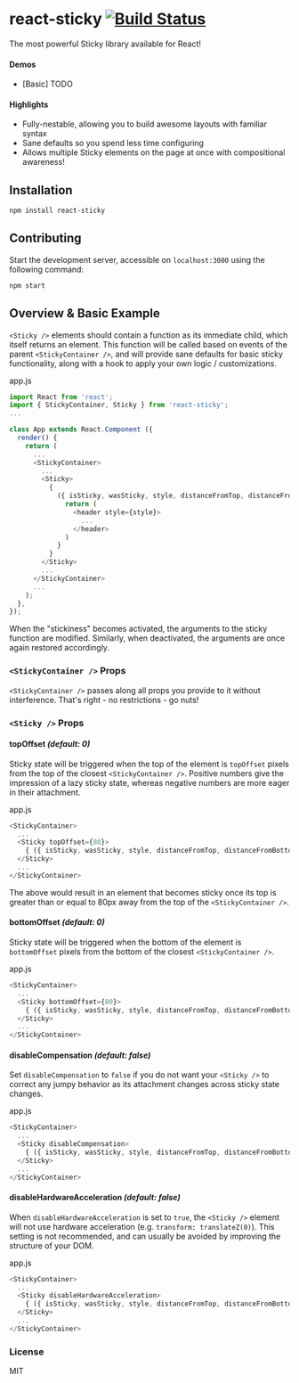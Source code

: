 react-sticky [![Build Status](https://travis-ci.org/captivationsoftware/react-sticky.svg?branch=master)](https://travis-ci.org/captivationsoftware/react-sticky)
============
The most powerful Sticky library available for React!

#### Demos
  - [Basic] TODO

#### Highlights
  - Fully-nestable, allowing you to build awesome layouts with familiar syntax
  - Sane defaults so you spend less time configuring
  - Allows multiple Sticky elements on the page at once with compositional awareness!

## Installation
```sh
npm install react-sticky
```

## Contributing
Start the development server, accessible on `localhost:3000` using the following command:
```sh
npm start
```

## Overview & Basic Example
`<Sticky />` elements should contain a function as its immediate child, which itself returns an element.
This function will be called based on events of the parent `<StickyContainer />`, and will provide
sane defaults for basic sticky functionality, along with a hook to apply your own logic / customizations.  

app.js
```js
import React from 'react';
import { StickyContainer, Sticky } from 'react-sticky';
...

class App extends React.Component ({
  render() {
    return (
      ...
      <StickyContainer>
        ...
        <Sticky>
          {
            ({ isSticky, wasSticky, style, distanceFromTop, distanceFromBottom, calculatedHeight }) => {
              return (
                <header style={style}>
                  ...
                </header>
              )
            }
          }
        </Sticky>
        ...
      </StickyContainer>
      ...
    );
  },
});

```

When the "stickiness" becomes activated, the arguments to the sticky function
are modified. Similarly, when deactivated, the arguments are once again restored accordingly.

### `<StickyContainer />` Props

`<StickyContainer />` passes along all props you provide to it without interference. That's right - no restrictions - go nuts!  

### `<Sticky />` Props

#### topOffset _(default: 0)_
Sticky state will be triggered when the top of the element is `topOffset` pixels from the top of the closest `<StickyContainer />`. Positive numbers give the impression of a lazy sticky state, whereas negative numbers are more eager in their attachment.

app.js
```js
<StickyContainer>
  ...
  <Sticky topOffset={80}>
    { ({ isSticky, wasSticky, style, distanceFromTop, distanceFromBottom, calculatedHeight }) => (...) }
  </Sticky>
  ...
</StickyContainer>
```

The above would result in an element that becomes sticky once its top is greater than or equal to 80px away from the top of the `<StickyContainer />`.


#### bottomOffset _(default: 0)_
Sticky state will be triggered when the bottom of the element is `bottomOffset` pixels from the bottom of the closest `<StickyContainer />`.

app.js
```js
<StickyContainer>
  ...
  <Sticky bottomOffset={80}>
    { ({ isSticky, wasSticky, style, distanceFromTop, distanceFromBottom, calculatedHeight }) => (...) }
  </Sticky>
  ...
</StickyContainer>
```

#### disableCompensation _(default: false)_
Set `disableCompensation` to `false` if you do not want your `<Sticky />` to correct any
jumpy behavior as its attachment changes across sticky state changes.

app.js
```js
<StickyContainer>
  ...
  <Sticky disableCompensation>
    { ({ isSticky, wasSticky, style, distanceFromTop, distanceFromBottom, calculatedHeight }) => (...) }
  </Sticky>
  ...
</StickyContainer>
```


#### disableHardwareAcceleration _(default: false)_
When `disableHardwareAcceleration` is set to `true`, the `<Sticky />` element will not use hardware acceleration (e.g. `transform: translateZ(0)`). This setting is not recommended, and can usually be
avoided by improving the structure of your DOM.

app.js
```js
<StickyContainer>
  ...
  <Sticky disableHardwareAcceleration>
    { ({ isSticky, wasSticky, style, distanceFromTop, distanceFromBottom, calculatedHeight }) => (...) }
  </Sticky>
  ...
</StickyContainer>
```

### License
MIT
